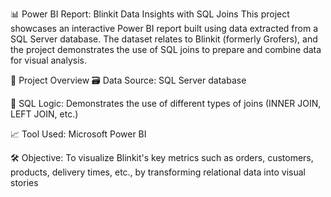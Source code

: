 📊 Power BI Report: Blinkit Data Insights with SQL Joins
This project showcases an interactive Power BI report built using data extracted from a SQL Server database.
The dataset relates to Blinkit (formerly Grofers), and the project demonstrates the use of SQL joins to 
prepare and combine data for visual analysis.

📁 Project Overview
🗃️ Data Source: SQL Server database

🧩 SQL Logic: Demonstrates the use of different types of joins (INNER JOIN, LEFT JOIN, etc.)

📈 Tool Used: Microsoft Power BI

🛠️ Objective: To visualize Blinkit's key metrics such as orders, customers, products, delivery times, etc.,
by transforming relational data into visual stories

